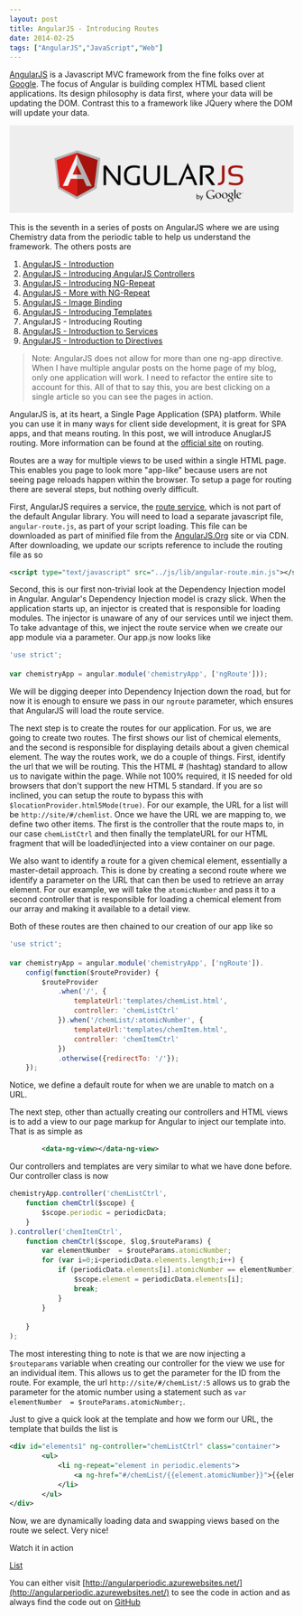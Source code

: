 ```yaml
---
layout: post
title: AngularJS - Introducing Routes
date: 2014-02-25
tags: ["AngularJS","JavaScript","Web"]
---
```



[AngularJS](http://www.angularjs.org) is a Javascript MVC framework from the fine folks over at
[Google](http://www.google.com). The focus of Angular is building complex
 HTML based client applications. Its design philosophy is data first, where your data will be updating the DOM.
 Contrast this to a framework like JQuery where the DOM will update your data.

![AngularJS Logo](angularLogo.png)

This is the seventh in a series of posts on AngularJS where we are using Chemistry data from the periodic table
to help us understand the framework. The others posts are

1. [AngularJS - Introduction](http://www.jptacek.com/2013/10/angularjs-introduction/)
2. [AngularJS - Introducing AngularJS Controllers](http://www.jptacek.com/2013/10/introducing-angularjs-controllers/)
3. [AngularJS - Introducing NG-Repeat](http://www.jptacek.com/2013/10/angularjs-introducing-ng-repeat/)
4. [AngularJS - More with NG-Repeat](http://www.jptacek.com/2014/01/angularjs-further-with-ng-repeat/)
5. [AngularJS - Image Binding](http://www.jptacek.com/2014/01/angularjs-lou-reed/)
6. [AngularJS - Introducing Templates](http://www.jptacek.com/2014/02/angularJS-templates/)
7. AngularJS - Introducing Routing
8. [AngularJS - Introduction to Services](http://www.jptacek.com//2014/05/angularJS-Intro-To-Services/)
9. [AngularJS - Introduction to Directives](http://www.jptacek.com/2014/06/angularJS-intro-to-directives/)

>Note: AngularJS does not allow for more than one ng-app directive. When I have multiple angular posts on
the home page of my blog, only one application will work. I need to refactor the entire site to account for
this. All of that to say this, you are best clicking on a single article so you can see the pages in action.

AngularJS is, at its heart, a Single Page Application (SPA) platform. While you can use it in
many ways for client side development, it is great for SPA apps, and that means routing. In
this post, we will introduce AnuglarJS routing. More information can be found at the
[official site](http://docs.angularjs.org/api/ngRoute/service/$route) on routing.

Routes are a way for multiple views to be used within a single HTML page. This enables you
page to look more "app-like" because users are not seeing page reloads happen within the
browser. To setup a page for routing there are several steps, but nothing overly difficult.

First, AngularJS requires a service, the [route service](http://docs.angularjs.org/api/ngRoute/service/$route),
which is not part of the default Angular library. You will need to load a separate
javascript file, ``angular-route.js``, as part of your script loading. This file can be downloaded as part of minified
file from the [AngularJS.Org](http://www.angularjs.org) site or via CDN. After downloading, we update our
scripts reference to include the routing file as so


```xml
<script type="text/javascript" src="../js/lib/angular-route.min.js"></script>
```

Second, this is our first non-trivial look at the Dependency Injection model in Angular.
Angular's Dependency Injection model is crazy slick. When the application starts up, an
injector is created that is responsible for loading modules. The injector is unaware of
any of our services until we inject them. To take advantage of this, we inject the route service
when we create our app module via a parameter. Our app.js now looks like

```javascript
'use strict';

var chemistryApp = angular.module('chemistryApp', ['ngRoute']));

```

We will be digging deeper into Dependency Injection down the road, but for now it is enough
to ensure we pass in our ``ngroute`` parameter, which ensures that AngularJS will load the
route service.

The next step is to create the routes for our application. For us, we are going to create
two routes. The first shows our list of chemical elements, and the second is responsible
for displaying details about a given chemical element. The way the routes work, we do a
couple of things. First, identify the url that we will be routing. This the HTML # (hashtag) standard
to allow us to navigate within the page. While not 100% required, it IS needed for old browsers that
don't support the new HTML 5 standard. If you are so inclined, you can setup the
route to bypass this with ``$locationProvider.html5Mode(true)``. For our example, the URL for a list will be
``http://site/#/chemlist``. Once we have the URL we are mapping to, we define two other
items. The first is the controller that the route maps to, in our case ``chemListCtrl`` and
then finally the templateURL for our HTML fragment that will be loaded\injected into a view container
on our page.

We also want to identify a route for a given chemical element, essentially a master-detail
approach. This is done by creating a second route where we identify a parameter on the URL that can then
be used to retrieve an array element. For our example, we will take the ``atomicNumber`` and pass it to
a second controller that is responsible for loading a chemical element from our array and making it available
to a detail view.

Both of these routes are then chained to our creation of our app like so

```javascript
'use strict';

var chemistryApp = angular.module('chemistryApp', ['ngRoute']).
    config(function($routeProvider) {
        $routeProvider
            .when('/', {
                templateUrl:'templates/chemList.html',
                controller: 'chemListCtrl'
            }).when('/chemList/:atomicNumber', {
                templateUrl:'templates/chemItem.html',
                controller: 'chemItemCtrl'
            })
            .otherwise({redirectTo: '/'});
    });
```

Notice, we define a default route for when we are unable to match on a URL.

The next step, other than actually creating our controllers and HTML views is to add
a view to our page markup for Angular to inject our template into. That is as simple as

```xml
        <data-ng-view></data-ng-view>

```

Our controllers and templates are very similar to what we have done before. Our controller class is now


```javascript
chemistryApp.controller('chemListCtrl',
    function chemCtrl($scope) {
        $scope.periodic = periodicData;
    }
).controller('chemItemCtrl',
    function chemCtrl($scope, $log,$routeParams) {
        var elementNumber  = $routeParams.atomicNumber;
        for (var i=0;i<periodicData.elements.length;i++) {
            if (periodicData.elements[i].atomicNumber == elementNumber) {
                $scope.element = periodicData.elements[i];
                break;
            }
        }

    }
);

```

The most interesting thing to note is that we are now injecting a ``$routeparams`` variable
when creating our controller for the view we use for an individual item. This allows us to get the parameter for the ID
from the route. For example, the url ``http://site/#/chemList/:5`` allows us to grab the
parameter for the atomic number using a statement such as ``var elementNumber  = $routeParams.atomicNumber;``.

Just to give a quick look at the template and how we form our URL, the template that builds the list is

```xml
<div id="elements1" ng-controller="chemListCtrl" class="container">
        <ul>
            <li ng-repeat="element in periodic.elements">
                <a ng-href="#/chemList/{{element.atomicNumber}}">{{element.name}}</a>
            </li>
        </ul>
</div>
```


Now, we are dynamically loading data and swapping views based on the route we select. Very
nice!

Watch it in action
<div id="app" ng-app="chemistryApp">
<a href="./#/chemList">List</a>
<br/>
        <ng-view></ng-view>
</div>

<p></p>

You can either visit [http://angularperiodic.azurewebsites.net/](http://angularperiodic.azurewebsites.net/) to see the code in action and
as always find the code out on [GitHub](https://github.com/jptacek/AngularPeriodic)


<script type="text/javascript" src="/2014/02/angularJS-IntroToRouting/js/chemistryApp.js"></script>
<script type="text/javascript" src="/2014/02/angularJS-IntroToRouting/js/chemistryController.js"></script>
<script type="text/javascript" src="/2014/02/angularJS-IntroToRouting/js/chemistry.js"></script>